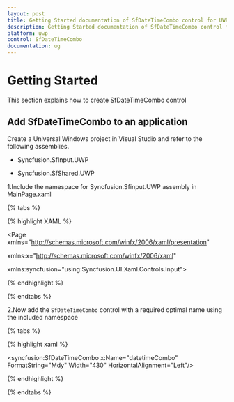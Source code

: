 ```yaml
---
layout: post
title: Getting Started documentation of SfDateTimeCombo control for UWP
description: Getting Started documentation of SfDateTimeCombo control for UWP
platform: uwp
control: SfDateTimeCombo
documentation: ug
---
```


# Getting Started

This section explains how to create SfDateTimeCombo control

## Add SfDateTimeCombo to an application

Create a Universal Windows project in Visual Studio and refer to the following assemblies.

* Syncfusion.SfInput.UWP

* Syncfusion.SfShared.UWP

1.Include the namespace for Syncfusion.Sfinput.UWP assembly in MainPage.xaml
  
{% tabs %}

{% highlight XAML %}
 
<Page xmlns="http://schemas.microsoft.com/winfx/2006/xaml/presentation"

xmlns:x="http://schemas.microsoft.com/winfx/2006/xaml"

xmlns:syncfusion="using:Syncfusion.UI.Xaml.Controls.Input">

{% endhighlight %}

{% endtabs %}

 2.Now add the `SfDateTimeCombo` control with a required optimal name using the included namespace

{% tabs %}

{% highlight xaml %}
	
 <syncfusion:SfDateTimeCombo x:Name="datetimeCombo" FormatString="Mdy"  Width="430"  HorizontalAlignment="Left"/>
 
{% endhighlight %}

{% endtabs %}
